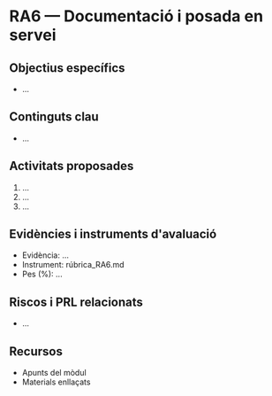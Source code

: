 # RA6 — Documentació i posada en servei

## Objectius específics
- ...

## Continguts clau
- ...

## Activitats proposades
1. ...
2. ...
3. ...

## Evidències i instruments d'avaluació
- Evidència: ...
- Instrument: rúbrica_RA6.md
- Pes (%): ...

## Riscos i PRL relacionats
- ...

## Recursos
- Apunts del mòdul
- Materials enllaçats